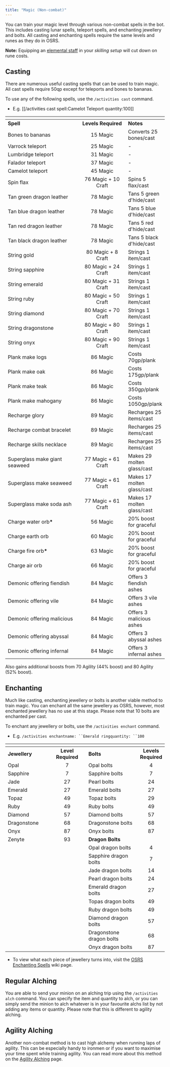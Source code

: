 ```yaml
---
title: "Magic (Non-combat)"
---
```


You can train your magic level through various non-combat spells in the bot. This includes casting lunar spells, teleport spells, and enchanting jewellery and bolts. All casting and enchanting spells require the same levels and runes as they do in OSRS.

**Note:** Equipping an [elemental staff](https://oldschool.runescape.wiki/w/Elemental_staves) in your _skilling setup_ will cut down on rune costs.

## Casting

There are numerous useful casting spells that can be used to train magic. All cast spells require 50qp except for teleports and bones to bananas.

To use any of the following spells, use the `/activities cast` command.

- E.g. [[/activities cast spell\:Camelot Teleport quantity\:100]]

<table><thead><tr><th width="255.25648323551906"></th><th width="153" align="center"></th><th></th></tr></thead><tbody><tr><td><strong>Spell</strong></td><td align="center"><strong>Levels Required</strong></td><td><strong>Notes</strong></td></tr><tr><td>Bones to bananas</td><td align="center">15 Magic</td><td>Converts 25 bones/cast</td></tr><tr><td>Varrock teleport</td><td align="center">25 Magic</td><td>-</td></tr><tr><td>Lumbridge teleport</td><td align="center">31 Magic</td><td>-</td></tr><tr><td>Falador teleport</td><td align="center">37 Magic</td><td>-</td></tr><tr><td>Camelot teleport</td><td align="center">45 Magic</td><td>-</td></tr><tr><td>Spin flax</td><td align="center">76 Magic + 10 Craft</td><td>Spins 5 flax/cast</td></tr><tr><td>Tan green dragon leather</td><td align="center">78 Magic</td><td>Tans 5 green d'hide/cast</td></tr><tr><td>Tan blue dragon leather</td><td align="center">78 Magic</td><td>Tans 5 blue d'hide/cast</td></tr><tr><td>Tan red dragon leather</td><td align="center">78 Magic</td><td>Tans 5 red d'hide/cast</td></tr><tr><td>Tan black dragon leather</td><td align="center">78 Magic</td><td>Tans 5 black d'hide/cast</td></tr><tr><td>String gold</td><td align="center">80 Magic + 8 Craft</td><td>Strings 1 item/cast</td></tr><tr><td>String sapphire</td><td align="center">80 Magic + 24 Craft</td><td>Strings 1 item/cast</td></tr><tr><td>String emerald</td><td align="center">80 Magic + 31 Craft</td><td>Strings 1 item/cast</td></tr><tr><td>String ruby</td><td align="center">80 Magic + 50 Craft</td><td>Strings 1 item/cast</td></tr><tr><td>String diamond</td><td align="center">80 Magic + 70 Craft</td><td>Strings 1 item/cast</td></tr><tr><td>String dragonstone</td><td align="center">80 Magic + 80 Craft</td><td>Strings 1 item/cast</td></tr><tr><td>String onyx</td><td align="center">80 Magic + 90 Craft</td><td>Strings 1 item/cast</td></tr><tr><td>Plank make logs</td><td align="center">86 Magic</td><td>Costs 70gp/plank</td></tr><tr><td>Plank make oak</td><td align="center">86 Magic</td><td>Costs 175gp/plank</td></tr><tr><td>Plank make teak</td><td align="center">86 Magic</td><td>Costs 350gp/plank</td></tr><tr><td>Plank make mahogany</td><td align="center">86 Magic</td><td>Costs 1050gp/plank</td></tr><tr><td>Recharge glory</td><td align="center">89 Magic</td><td>Recharges 25 items/cast</td></tr><tr><td>Recharge combat bracelet</td><td align="center">89 Magic</td><td>Recharges 25 items/cast</td></tr><tr><td>Recharge skills necklace</td><td align="center">89 Magic</td><td>Recharges 25 items/cast</td></tr><tr><td>Superglass make giant seaweed</td><td align="center">77 Magic + 61 Craft</td><td>Makes 29 molten glass/cast</td></tr><tr><td>Superglass make seaweed</td><td align="center">77 Magic + 61 Craft</td><td>Makes 17 molten glass/cast</td></tr><tr><td>Superglass make soda ash</td><td align="center">77 Magic + 61 Craft</td><td>Makes 17 molten glass/cast</td></tr><tr><td>Charge water orb<strong>*</strong></td><td align="center">56 Magic</td><td>20% boost for graceful</td></tr><tr><td>Charge earth orb</td><td align="center">60 Magic</td><td>20% boost for graceful</td></tr><tr><td>Charge fire orb<strong>*</strong></td><td align="center">63 Magic</td><td>20% boost for graceful</td></tr><tr><td>Charge air orb</td><td align="center">66 Magic</td><td>20% boost for graceful</td></tr><tr><td>Demonic offering fiendish</td><td align="center">84 Magic</td><td>Offers 3 fiendish ashes</td></tr><tr><td>Demonic offering vile</td><td align="center">84 Magic</td><td>Offers 3 vile ashes</td></tr><tr><td>Demonic offering malicious</td><td align="center">84 Magic</td><td>Offers 3 malicious ashes</td></tr><tr><td>Demonic offering abyssal</td><td align="center">84 Magic</td><td>Offers 3 abyssal ashes</td></tr><tr><td>Demonic offering infernal</td><td align="center">84 Magic</td><td>Offers 3 infernal ashes</td></tr></tbody></table>

Also gains additional boosts from 70 Agility (44% boost) and 80 Agility (52% boost).

## Enchanting

Much like casting, enchanting jewellery or bolts is another viable method to train magic. You can enchant all the same jewellery as OSRS, however, most enchanted jewellery has no use at this stage. Please note that 10 bolts are enchanted per cast.

To enchant any jewellery or bolts, use the `/activities enchant` command.

- E.g. `/activities enchantname: ``Emerald ringquantity: ``100`

<table><thead><tr><th width="158"></th><th width="159" align="center"></th><th width="231.16216216216213"></th><th align="center"></th></tr></thead><tbody><tr><td><strong>Jewellery</strong></td><td align="center"><strong>Level Required</strong></td><td><strong>Bolts</strong></td><td align="center"><strong>Levels Required</strong></td></tr><tr><td>Opal</td><td align="center">7</td><td>Opal bolts</td><td align="center">4</td></tr><tr><td>Sapphire</td><td align="center">7</td><td>Sapphire bolts</td><td align="center">7</td></tr><tr><td>Jade</td><td align="center">27</td><td>Pearl bolts</td><td align="center">24</td></tr><tr><td>Emerald</td><td align="center">27</td><td>Emerald bolts</td><td align="center">27</td></tr><tr><td>Topaz</td><td align="center">49</td><td>Topaz bolts</td><td align="center">29</td></tr><tr><td>Ruby </td><td align="center">49</td><td>Ruby bolts</td><td align="center">49</td></tr><tr><td>Diamond</td><td align="center">57</td><td>Diamond bolts</td><td align="center">57</td></tr><tr><td>Dragonstone</td><td align="center">68</td><td>Dragonstone bolts</td><td align="center">68</td></tr><tr><td>Onyx</td><td align="center">87</td><td>Onyx bolts</td><td align="center">87</td></tr><tr><td>Zenyte</td><td align="center">93</td><td><strong>Dragon Bolts</strong></td><td align="center"></td></tr><tr><td></td><td align="center"></td><td>Opal dragon bolts</td><td align="center">4</td></tr><tr><td></td><td align="center"></td><td>Sapphire dragon bolts</td><td align="center">7</td></tr><tr><td></td><td align="center"></td><td>Jade dragon bolts</td><td align="center">14</td></tr><tr><td></td><td align="center"></td><td>Pearl dragon bolts</td><td align="center">24</td></tr><tr><td></td><td align="center"></td><td>Emerald dragon bolts</td><td align="center">27</td></tr><tr><td></td><td align="center"></td><td>Topas dragon bolts</td><td align="center">49</td></tr><tr><td></td><td align="center"></td><td>Ruby dragon bolts</td><td align="center">49</td></tr><tr><td></td><td align="center"></td><td>Diamond dragon bolts</td><td align="center">57</td></tr><tr><td></td><td align="center"></td><td>Dragonstone dragon bolts</td><td align="center">68</td></tr><tr><td></td><td align="center"></td><td>Onyx dragon bolts</td><td align="center">87</td></tr></tbody></table>

- To view what each piece of jewellery turns into, visit the [OSRS Enchanting Spells](https://oldschool.runescape.wiki/w/Enchantment_spells#Enchanted_gold_and_silver_jewellery) wiki page.

## Regular Alching

You are able to send your minion on an alching trip using the `/activities alch` command. You can specify the item and quantity to alch, or you can simply send the minion to alch whatever is in your favourite alchs list by not adding any items or quantity. Please note that this is different to agility alching.

## Agility Alching

Another non-combat method is to cast high alchemy when running laps of agility. This can be especially handy to ironmen or if you want to maximise your time spent while training agility. You can read more about this method on the [Agility Alching](https://wiki.oldschool.gg/skills/agility/agility-alching) page.
